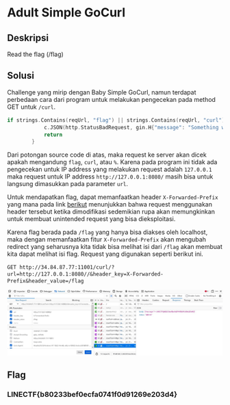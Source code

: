 # Adult Simple GoCurl

## Deskripsi
Read the flag (/flag)

## Solusi
Challenge yang mirip dengan Baby Simple GoCurl, namun terdapat perbedaan cara dari program untuk melakukan pengecekan pada method GET untuk `/curl`.

```go
if strings.Contains(reqUrl, "flag") || strings.Contains(reqUrl, "curl") || strings.Contains(reqUrl, "%") {
			c.JSON(http.StatusBadRequest, gin.H{"message": "Something wrong"})
			return
		}
```

Dari potongan source code di atas, maka request ke server akan dicek apakah mengandung `flag`, `curl`, atau `%`. Karena pada program ini tidak ada pengecekan untuk IP address yang melakukan request adalah `127.0.0.1` maka request untuk IP address `http://127.0.0.1:8080/` masih bisa untuk langsung dimasukkan pada parameter `url`.

Untuk mendapatkan flag, dapat memanfaatkan header `X-Forwarded-Prefix` yang mana pada link [berikut](https://github.com/gin-gonic/gin/pull/3500) menunjukkan bahwa request menggunakan header tersebut ketika dimodifikasi sedemikian rupa akan memungkinkan untuk membuat unintended request yang bisa dieksploitasi. 

Karena flag berada pada `/flag` yang hanya bisa diakses oleh localhost, maka dengan memanfaatkan fitur `X-Forwarded-Prefix` akan mengubah redirect yang seharusnya kita tidak bisa melihat isi dari `/flag` akan membuat kita dapat melihat isi flag. Request yang digunakan seperti berikut ini.

```
GET http://34.84.87.77:11001/curl/?url=http://127.0.0.1:8080//&header_key=X-Forwarded-Prefix&header_value=/flag
```

![Request using crafted X-Forwarded Prefix](./solved.png)

## Flag
### LINECTF{b80233bef0ecfa0741f0d91269e203d4}
